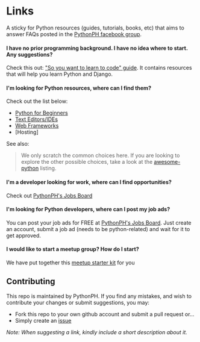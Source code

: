 # Links

A sticky for Python resources (guides, tutorials, books, etc) that aims to answer FAQs posted in the [PythonPH facebook group](https://www.facebook.com/groups/pythonph/).

#### I have no prior programming background. I have no idea where to start. Any suggestions?
Check this out: ["So you want to learn to code" guide](http://williln.github.io/). It contains resources that will help you learn Python and Django.

#### I'm looking for Python resources, where can I find them?
Check out the list below:
- [Python for Beginners](https://github.com/pythonph/pylinks/blob/master/basic-python.md)
- [Text Editors/IDEs](https://github.com/pythonph/pylinks/blob/master/text-editors-ides.md)
- [Web Frameworks](https://github.com/pythonph/pylinks/blob/master/web-frameworks.md)
- [Hosting]

See also:
> We only scratch the common choices here. If you are looking to explore the other possible choices, take a look at the [awesome-python](https://github.com/vinta/awesome-python) listing.

#### I'm a developer looking for work, where can I find opportunities?
Check out [PythonPH's Jobs Board](https://python.ph/jobs/)

#### I'm looking for Python developers, where can I post my job ads?
You can post your job ads for FREE at [PythonPH's Jobs Board](https://python.ph/jobs/). Just create an account, submit a job ad (needs to be python-related) and wait for it to get approved.

#### I would like to start a meetup group? How do I start?
We have put together this [meetup starter kit](https://github.com/pythonph/meetup-starter-kit/blob/master/README.md) for you

## Contributing
This repo is maintained by PythonPH. If you find any mistakes, and wish to contribute your changes or submit suggestions, you may:

- Fork this repo to your own github account and submit a pull request or...
- Simply create an [issue](https://github.com/pythonph/pylinks/issues)

_Note: When suggesting a link, kindly include a short description about it._
